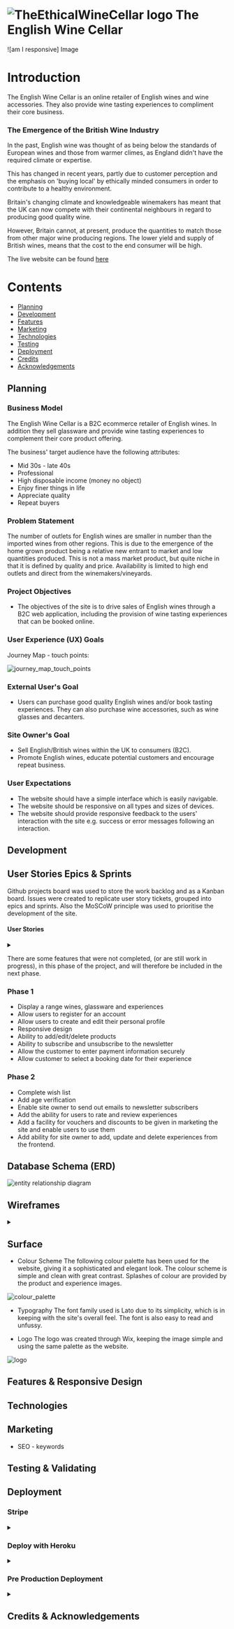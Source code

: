 # ![TheEthicalWineCellar logo](/media/tewc_logo.jpg) The English Wine Cellar 

![am I responsive] Image

# Introduction
The English Wine Cellar is an online retailer of English wines and wine accessories. They also provide wine tasting experiences to compliment their core business.

### The Emergence of the British Wine Industry
In the past, English wine was thought of as being below the standards of European wines and those from warmer climes, as England didn't have the required climate or expertise.

This has changed in recent years, partly due to customer perception and the emphasis on 'buying local' by ethically minded consumers in order to contribute to a healthy environment.

Britain's changing climate and knowledgeable winemakers has meant that the UK can now compete with their continental neighbours in regard to producing good quality wine.

However, Britain cannot, at present, produce the quantities to match those from other major wine producing regions. The lower yield and supply of British wines, means that the cost to the end consumer will be high.

The live website can be found [here](https://the-english-wine-cellar.herokuapp.com/)

# Contents
* [Planning](#planning)
* [Development](#development)
* [Features](#features)
* [Marketing](#marketing)
* [Technologies](#technologies)
* [Testing](#testing)
* [Deployment](#deployment)
* [Credits](#credits)
* [Acknowledgements](#acknowledgements)

## Planning
### Business Model

The English Wine Cellar is a B2C ecommerce retailer of English wines. In addition they sell glassware and provide wine tasting experiences to complement their core product offering.

The business' target audience have the following attributes:

- Mid 30s - late 40s
- Professional
- High disposable income (money no object)
- Enjoy finer things in life
- Appreciate quality
- Repeat buyers

### Problem Statement
The number of outlets for English wines are smaller in number than the imported wines from other regions. This is due to the emergence of the home grown product being a relative new entrant to market and low quantities produced. This is not a mass market product, but quite niche in that it is defined by quality and price. Availability is limited to high end outlets and direct from the winemakers/vineyards.


### Project Objectives
- The objectives of the site is to drive sales of English wines through a B2C web application, including the provision of wine tasting experiences that can be booked online.

### User Experience (UX) Goals

Journey Map - touch points:

![journey_map_touch_points](documentation_assets/images/journey_map_touch_points.PNG)
  

### External User's Goal
- Users can purchase good quality English wines and/or book tasting experiences. They can also purchase wine accessories, such as wine glasses and decanters.

### Site Owner's Goal
- Sell English/British wines within the UK to consumers (B2C).
- Promote English wines, educate potential customers and encourage repeat business.

### User Expectations
- The website should have a simple interface which is easily navigable.
- The website should be responsive on all types and sizes of devices.
- The website should provide responsive feedback to the users' interaction with the site e.g. success or error messages following an interaction.


## Development
## User Stories Epics & Sprints
Github projects board was used to store the work backlog and as a Kanban board. Issues were created to replicate user story tickets, grouped into epics and sprints. Also the MoSCoW principle was used to prioritise the development of the site.

#### User Stories
<details>
    <summary></summary>

![user_stories](documentation_assets/images/user_stories_1_Page_1.png)
<br>

![user_stories](documentation_assets/images/user_stories_2_Page_1.png)

### Sprints
![sprints](documentation_assets/images/sprint_1.PNG)
![sprints](documentation_assets/images/sprint_2.PNG)
![sprints](documentation_assets/images/Sprint_3.PNG)
![sprints](documentation_assets/images/sprint_4.PNG)
![sprints](documentation_assets/images/Sprint_5.PNG)
![sprints](documentation_assets/images/sprint_6.PNG)
![sprints](documentation_assets/images/sprint_7.PNG)
![sprints](documentation_assets/images/sprint_8.PNG)
![sprints](documentation_assets/images/sprint_9.PNG)
![sprints](documentation_assets/images/sprint_10.PNG)
![sprints](documentation_assets/images/sprint_11.PNG)
![sprints](documentation_assets/images/sprint_12.PNG)

</details>


There are some features that were not completed, (or are still work in progress), in this phase of the project, and will therefore be included in the next phase.

### Phase 1
- Display a range wines, glassware and experiences
- Allow users to register for an account
- Allow users to create and edit their personal profile
- Responsive design
- Ability to add/edit/delete products
- Ability to subscribe and unsubscribe to the newsletter
- Allow the customer to enter payment information securely
- Allow customer to select a booking date for their experience

### Phase 2
- Complete wish list
- Add age verification
- Enable site owner to send out emails to newsletter subscribers
- Add the ability for users to rate and review experiences
- Add a facility for vouchers and discounts to be given in marketing the site and enable users to use them
- Add ability for site owner to add, update and delete experiences from the frontend.

## Database Schema (ERD)

![entity relationship diagram](documentation_assets/images/the_english_wine_cellar_erd.jpeg)


## Wireframes
<details>
    <summary></summary>

Home
![home_page](documentation_assets/images/home_page.png)

Product
![product_page](documentation_assets/images/product_page.png)

Product detail
![product_detail_page](documentation_assets/images/product_detail.png)

Wine tasting experience
![wine_tasting_experience_page](documentation_assets/images/wine_tasting_experience_page.png)

Wine tasting experience detail
![wine_tasting_experience-detail_page](documentation_assets/images/wine_tasting_product_detail.png)

Basket
![basket_page](documentation_assets/images/basket.png)

Checkout
![checkout_page](documentation_assets/images/checkout_customer_Info.png)

![checkout_page](documentation_assets/images/checkout_payment.png)

![checkout_page](documentation_assets/images/checkout_success.png)

Email Confirmation
![email_confirmation_page](documentation_assets/images/email_confirmation.png)

Login
![login_page](documentation_assets/images/login.png)

Register
![register_page](documentation_assets/images/register.png)

Mobile frames
![mobile](documentation_assets/images/mobile_home_landing_page.png)

![mobile](documentation_assets/images/mobile_product_page.png)

![mobile](documentation_assets/images/mobile_product_detail_page.png)

![mobile](documentation_assets/images/mobile_shopping_basket.png)

![mobile](documentation_assets/images/mobile_checkout.png)

![mobile](documentation_assets/images/mobile_checkout_payment.png)

![mobile](documentation_assets/images/mobile_checkout_success.png)

![mobile](documentation_assets/images/mobile_login.png)

![mobile](documentation_assets/images/mobile_register.png)

</details>

## Surface
- Colour Scheme
The following colour palette has been used for the website, giving it a sophisticated and elegant look. The colour scheme is simple and clean with great contrast. Splashes of colour are provided by the product and experience images.

![colour_palette](documentation_assets/images/english_wine_colour_palette.png)

- Typography
The font family used is Lato due to its simplicity, which is in keeping with the site's overall feel. The font is also easy to read and unfussy.

- Logo
The logo was created through Wix, keeping the image simple and using the same palette as the website.

![logo](media/tewc_logo.jpg)

## Features & Responsive Design

## Technologies

## Marketing
- SEO - keywords

## Testing & Validating

## Deployment


### Stripe

<details>
    <summary></summary>


</details>


### Deploy with Heroku

<details>
    <summary></summary>


</details>


### Pre Production Deployment

<details>
    <summary></summary>


</details>

## Credits & Acknowledgements
